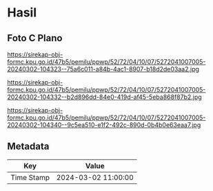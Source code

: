 # Hasil

## Foto C Plano

https://sirekap-obj-formc.kpu.go.id/47b5/pemilu/ppwp/52/72/04/10/07/5272041007005-20240302-104323--75a6c011-a84b-4ac1-8907-b18d2de03aa2.jpg

https://sirekap-obj-formc.kpu.go.id/47b5/pemilu/ppwp/52/72/04/10/07/5272041007005-20240302-104332--b2d896dd-84e0-419d-af45-5eba868f87b2.jpg

https://sirekap-obj-formc.kpu.go.id/47b5/pemilu/ppwp/52/72/04/10/07/5272041007005-20240302-104340--9c5ea510-e1f2-492c-890d-0b4b0e63eaa7.jpg


## Metadata

| Key        | Value               |
| ---------- | ------------------- |
| Time Stamp | 2024-03-02 11:00:00 |



